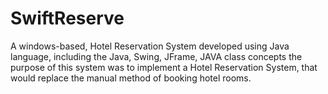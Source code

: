 # SwiftReserve
A windows-based, Hotel Reservation System developed using Java language, including the Java, Swing, JFrame, JAVA class concepts the purpose of this system was to implement a Hotel Reservation System, that would replace the manual method of booking hotel rooms.
